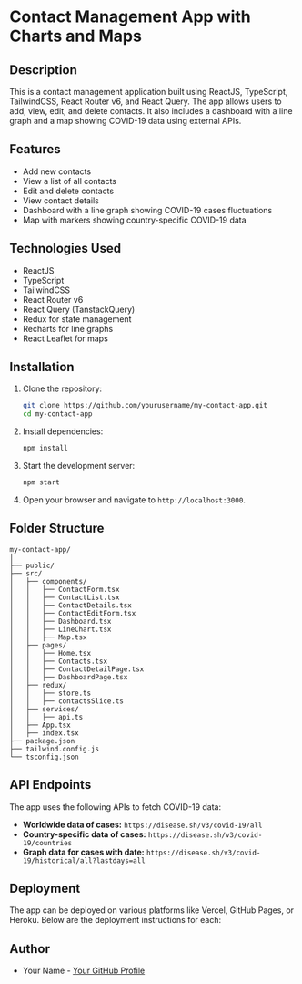 
# Contact Management App with Charts and Maps

## Description
This is a contact management application built using ReactJS, TypeScript, TailwindCSS, React Router v6, and React Query. The app allows users to add, view, edit, and delete contacts. It also includes a dashboard with a line graph and a map showing COVID-19 data using external APIs.

## Features
- Add new contacts
- View a list of all contacts
- Edit and delete contacts
- View contact details
- Dashboard with a line graph showing COVID-19 cases fluctuations
- Map with markers showing country-specific COVID-19 data

## Technologies Used
- ReactJS
- TypeScript
- TailwindCSS
- React Router v6
- React Query (TanstackQuery)
- Redux for state management
- Recharts for line graphs
- React Leaflet for maps

## Installation

1. Clone the repository:
   ```bash
   git clone https://github.com/yourusername/my-contact-app.git
   cd my-contact-app
   ```

2. Install dependencies:
   ```bash
   npm install
   ```

3. Start the development server:
   ```bash
   npm start
   ```

4. Open your browser and navigate to `http://localhost:3000`.

## Folder Structure
```
my-contact-app/
│
├── public/
├── src/
│   ├── components/
│   │   ├── ContactForm.tsx
│   │   ├── ContactList.tsx
│   │   ├── ContactDetails.tsx
│   │   ├── ContactEditForm.tsx
│   │   ├── Dashboard.tsx
│   │   ├── LineChart.tsx
│   │   ├── Map.tsx
│   ├── pages/
│   │   ├── Home.tsx
│   │   ├── Contacts.tsx
│   │   ├── ContactDetailPage.tsx
│   │   ├── DashboardPage.tsx
│   ├── redux/
│   │   ├── store.ts
│   │   ├── contactsSlice.ts
│   ├── services/
│   │   ├── api.ts
│   ├── App.tsx
│   ├── index.tsx
├── package.json
├── tailwind.config.js
└── tsconfig.json
```

## API Endpoints
The app uses the following APIs to fetch COVID-19 data:

- **Worldwide data of cases:** 
  `https://disease.sh/v3/covid-19/all`
- **Country-specific data of cases:** 
  `https://disease.sh/v3/covid-19/countries`
- **Graph data for cases with date:** 
  `https://disease.sh/v3/covid-19/historical/all?lastdays=all`

## Deployment
The app can be deployed on various platforms like Vercel, GitHub Pages, or Heroku. Below are the deployment instructions for each:


## Author
- Your Name - [Your GitHub Profile](https://github.com/shwetaa94)
```
